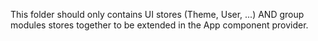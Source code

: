 This folder should only contains UI stores (Theme, User, ...) 
AND group modules stores together to be extended in the App component provider.
